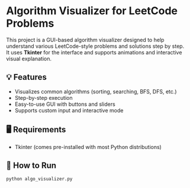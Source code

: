 # Algorithm Visualizer for LeetCode Problems

This project is a GUI-based algorithm visualizer designed to help understand various LeetCode-style problems and solutions step by step.  
It uses **Tkinter** for the interface and supports animations and interactive visual explanation.

## 💡 Features

- Visualizes common algorithms (sorting, searching, BFS, DFS, etc.)
- Step-by-step execution
- Easy-to-use GUI with buttons and sliders
- Supports custom input and interactive mode

## 🖥️ Requirements

- Tkinter (comes pre-installed with most Python distributions)

## 🚀 How to Run

```bash
python algo_visualizer.py
